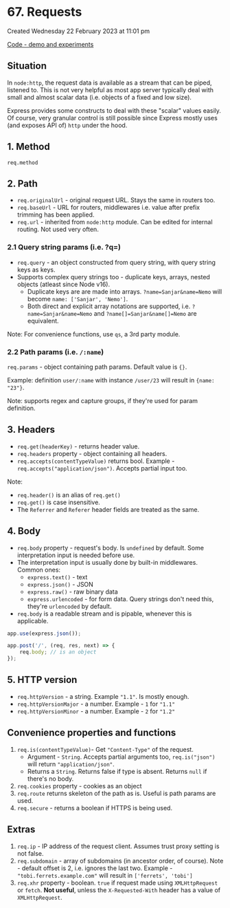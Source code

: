 # 67. Requests
Created Wednesday 22 February 2023 at 11:01 pm

[Code - demo and experiments](https://github.com/exemplar-codes/express-app-academind/commit/b28b5db7ae4e71a73524d82c1803d0d892718a96)

## Situation
In `node:http`, the request data is available as a stream that can be piped, listened to. This is not very helpful as most app server typically deal with small and almost scalar data (i.e. objects of a fixed and low size).

Express provides some constructs to deal with these "scalar" values easily. Of course, very granular control is still possible since Express mostly uses (and exposes API of) `http` under the hood.

## 1. Method
`req.method`

## 2. Path
- `req.originalUrl` - original request URL. Stays the same in routers too.
- `req.baseUrl` - URL for routers, middlewares i.e. value after prefix trimming has been applied.
- `req.url` - inherited from `node:http` module. Can be edited for internal routing. Not used very often.

### 2.1 Query string params (i.e. ?q=)
- `req.query` - an object constructed from query string, with query string keys as keys.
- Supports complex query strings too - duplicate keys, arrays, nested objects (atleast since Node v16).
	- Duplicate keys are are made into arrays. `?name=Sanjar&name=Nemo` will become `name: ['Sanjar', 'Nemo']`.
	- Both direct and explicit array notations are supported, i.e. `?name=Sanjar&name=Nemo` and `?name[]=Sanjar&name[]=Nemo` are equivalent.

Note: For convenience functions, use `qs`, a 3rd party module.

### 2.2 Path params (i.e. `/:name`)
`req.params` - object containing path params. Default value is `{}`.

Example: definition `user/:name` with instance `/user/23` will result in `{name: "23"}`.

Note: supports regex and capture groups, if they're used for param definition.

## 3. Headers
- `req.get(headerKey)` - returns header value.
- `req.headers` property - object containing all headers.
- `req.accepts(contentTypeValue)` returns bool. Example - `req.accepts("application/json")`. Accepts partial input too.

Note:
- `req.header()` is an alias of `req.get()`
- `req.get()` is case insensitive.
- The `Referrer` and `Referer` header fields are treated as the same.

## 4. Body
- `req.body` property - request's body. Is `undefined` by default. Some interpretation input is needed before use.
- The interpretation input is usually done by built-in middlewares. Common ones:
	- `express.text()` - text
	- `express.json()` - JSON
	- `express.raw()` - raw binary data
	- `express.urlencoded` - for form data. Query strings don't need this, they're `urlencoded` by default.
- `req.body` is a readable stream and is pipable, whenever this is applicable.

```js
app.use(express.json());

app.post('/', (req, res, next) => {
	req.body; // is an object
});
```

## 5. HTTP version
- `req.httpVersion` - a string. Example `"1.1"`. Is mostly enough.
- `req.httpVersionMajor` - a number. Example - `1` for `"1.1"`
- `req.httpVersionMinor` - a number. Example - `2` for `"1.2"`


## Convenience properties and functions
1. `req.is(contentTypeValue)`- Get `"Content-Type"` of the request.
	- Argument - `String`. Accepts partial arguments too, `req.is("json")` will return `"application/json"`.
	- Returns a `String`. Returns false if type is absent. Returns `null` if there's no body.
2. `req.cookies` property - cookies as an object
3. `req.route` returns skeleton of the path as is. Useful is path params are used.
4. `req.secure` - returns a boolean if HTTPS is being used.

## Extras
1. `req.ip` - IP address of the request client. Assumes trust proxy setting is not false.
2. `req.subdomain` - array of subdomains (in ancestor order, of course). Note - default offset is 2, i.e. ignores the last two. Example - `"tobi.ferrets.example.com"` will result in `['ferrets', 'tobi']`
3. `req.xhr` property - boolean. `true` if request made using `XMLHttpRequest` or `fetch`. **Not useful**, unless the `X-Requested-With` header has a value of `XMLHttpRequest`.